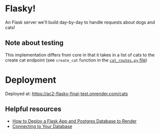 # Flasky!

An Flask server we'll build day-by-day to handle requests about dogs and cats!

## Note about testing
This implementation differs from core in that it takes in a list of cats to the create cat endpoint (see `create_cat` function in the [`cat_routes.py` file](https://github.com/kelsey-steven-ada/ac2-flasky-final/blob/ocelots/app/routes/cat_routes.py)) 

# Deployment
Deployed at: https://ac2-flasky-final-test.onrender.com/cats

## Helpful resources
- [How to Deploy a Flask App and Postgres Database to Render](https://www.youtube.com/watch?v=IBfj_0Zf2Mo)
- [Connecting to Your Database](https://render.com/docs/databases#connecting-from-outside-render)
